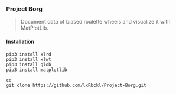 ### Project Borg
> Document data of biased roulette wheels and visualize it with MatPlotLib.

#### Installation
```
pip3 install xlrd
pip3 install xlwt
pip3 install glob
pip3 install matplotlib

cd
git clone https://github.com/lxRbckl/Project-Borg.git
```
